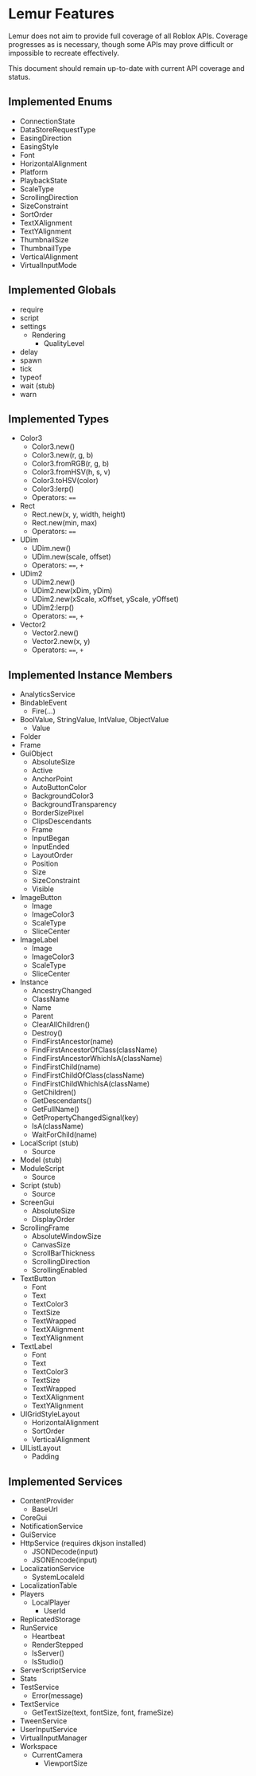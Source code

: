 # Lemur Features
Lemur does not aim to provide full coverage of all Roblox APIs. Coverage progresses as is necessary, though some APIs may prove difficult or impossible to recreate effectively.

This document should remain up-to-date with current API coverage and status.

## Implemented Enums
- ConnectionState
- DataStoreRequestType
- EasingDirection
- EasingStyle
- Font
- HorizontalAlignment
- Platform
- PlaybackState
- ScaleType
- ScrollingDirection
- SizeConstraint
- SortOrder
- TextXAlignment
- TextYAlignment
- ThumbnailSize
- ThumbnailType
- VerticalAlignment
- VirtualInputMode

## Implemented Globals
* require
* script
* settings
	* Rendering
		* QualityLevel
* delay
* spawn
* tick
* typeof
* wait (stub)
* warn

## Implemented Types
* Color3
	* Color3.new()
	* Color3.new(r, g, b)
	* Color3.fromRGB(r, g, b)
	* Color3.fromHSV(h, s, v)
	* Color3.toHSV(color)
	* Color3:lerp()
	* Operators: `==`
* Rect
	* Rect.new(x, y, width, height)
	* Rect.new(min, max)
	* Operators: `==`
* UDim
	* UDim.new()
	* UDim.new(scale, offset)
	* Operators: `==`, `+`
* UDim2
	* UDim2.new()
	* UDim2.new(xDim, yDim)
	* UDim2.new(xScale, xOffset, yScale, yOffset)
	* UDim2:lerp()
	* Operators: `==`, `+`
* Vector2
	* Vector2.new()
	* Vector2.new(x, y)
	* Operators: `==`, `+`

## Implemented Instance Members
* AnalyticsService
* BindableEvent
	* Fire(...)
* BoolValue, StringValue, IntValue, ObjectValue
	* Value
* Folder
* Frame
* GuiObject
	* AbsoluteSize
	* Active
	* AnchorPoint
	* AutoButtonColor
	* BackgroundColor3
	* BackgroundTransparency
	* BorderSizePixel
	* ClipsDescendants
	* Frame
	* InputBegan
	* InputEnded
	* LayoutOrder
	* Position
	* Size
	* SizeConstraint
	* Visible
* ImageButton
	* Image
	* ImageColor3
	* ScaleType
	* SliceCenter
* ImageLabel
	* Image
	* ImageColor3
	* ScaleType
	* SliceCenter
* Instance
	* AncestryChanged
	* ClassName
	* Name
	* Parent
	* ClearAllChildren()
	* Destroy()
	* FindFirstAncestor(name)
	* FindFirstAncestorOfClass(className)
	* FindFirstAncestorWhichIsA(className)
	* FindFirstChild(name)
	* FindFirstChildOfClass(className)
	* FindFirstChildWhichIsA(className)
	* GetChildren()
	* GetDescendants()
	* GetFullName()
	* GetPropertyChangedSignal(key)
	* IsA(className)
	* WaitForChild(name)
* LocalScript (stub)
	* Source
* Model (stub)
* ModuleScript
	* Source
* Script (stub)
	* Source
* ScreenGui
	* AbsoluteSize
	* DisplayOrder
* ScrollingFrame
	* AbsoluteWindowSize
	* CanvasSize
	* ScrollBarThickness
	* ScrollingDirection
	* ScrollingEnabled
* TextButton
	* Font
	* Text
	* TextColor3
	* TextSize
	* TextWrapped
	* TextXAlignment
	* TextYAlignment
* TextLabel
	* Font
	* Text
	* TextColor3
	* TextSize
	* TextWrapped
	* TextXAlignment
	* TextYAlignment
* UIGridStyleLayout
	* HorizontalAlignment
	* SortOrder
	* VerticalAlignment
* UIListLayout
	* Padding

## Implemented Services
* ContentProvider
	* BaseUrl
* CoreGui
* NotificationService
* GuiService
* HttpService (requires dkjson installed)
	* JSONDecode(input)
	* JSONEncode(input)
* LocalizationService
	* SystemLocaleId
* LocalizationTable
* Players
	* LocalPlayer
		* UserId
* ReplicatedStorage
* RunService
	* Heartbeat
	* RenderStepped
	* IsServer()
	* IsStudio()
* ServerScriptService
* Stats
* TestService
	* Error(message)
* TextService
	* GetTextSize(text, fontSize, font, frameSize)
* TweenService
* UserInputService
* VirtualInputManager
* Workspace
	* CurrentCamera
		* ViewportSize